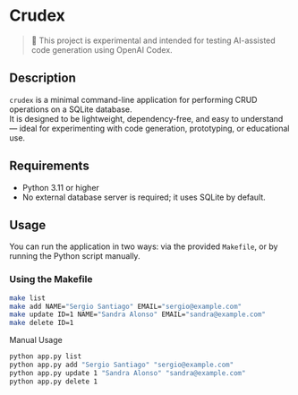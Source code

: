 # Crudex
> 🧪 This project is experimental and intended for testing AI-assisted code generation using OpenAI Codex.  

## Description

`crudex` is a minimal command-line application for performing CRUD operations on a SQLite database.  
It is designed to be lightweight, dependency-free, and easy to understand — ideal for experimenting with code generation, prototyping, or educational use.

## Requirements

- Python 3.11 or higher  
- No external database server is required; it uses SQLite by default.

## Usage

You can run the application in two ways: via the provided `Makefile`, or by running the Python script manually.

### Using the Makefile

```bash
make list
make add NAME="Sergio Santiago" EMAIL="sergio@example.com"
make update ID=1 NAME="Sandra Alonso" EMAIL="sandra@example.com"
make delete ID=1
```

Manual Usage

```bash
python app.py list
python app.py add "Sergio Santiago" "sergio@example.com"
python app.py update 1 "Sandra Alonso" "sandra@example.com"
python app.py delete 1
```
